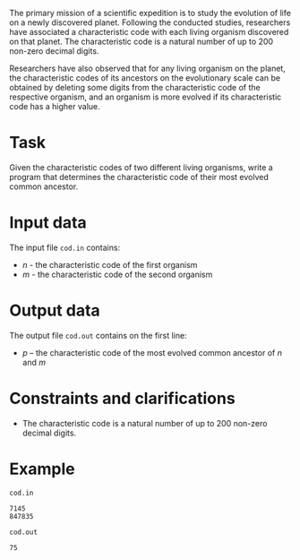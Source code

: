 The primary mission of a scientific expedition is to study the evolution of life on a newly discovered planet. Following the conducted studies, researchers have associated a characteristic code with each living organism discovered on that planet. The characteristic code is a natural number of up to $200$ non-zero decimal digits.

Researchers have also observed that for any living organism on the planet, the characteristic codes of its ancestors on the evolutionary scale can be obtained by deleting some digits from the characteristic code of the respective organism, and an organism is more evolved if its characteristic code has a higher value.

# Task

Given the characteristic codes of two different living organisms, write a program that determines the characteristic code of their most evolved common ancestor.

# Input data

The input file `cod.in` contains:

* $n$ - the characteristic code of the first organism
* $m$ - the characteristic code of the second organism

# Output data

The output file `cod.out` contains on the first line:

* $p$ – the characteristic code of the most evolved common ancestor of $n$ and $m$

# Constraints and clarifications

* The characteristic code is a natural number of up to $200$ non-zero decimal digits.

# Example

`cod.in`
```
7145
847835
```

`cod.out`
```
75
```